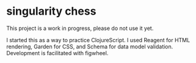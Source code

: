 # singularity chess

This project is a work in progress, please do not use it yet.

I started this as a way to practice ClojureScript. I used Reagent for
HTML rendering, Garden for CSS, and Schema for data model validation.
Development is facilitated with figwheel.